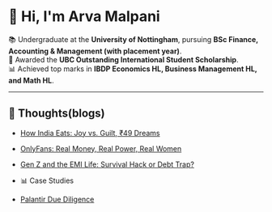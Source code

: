 # 👋 Hi, I'm Arva Malpani  

📚 Undergraduate at the **University of Nottingham**, pursuing **BSc Finance, Accounting & Management (with placement year)**.  
🏅 Awarded the **UBC Outstanding International Student Scholarship**.  
📊 Achieved top marks in **IBDP Economics HL, Business Management HL, and Math HL**.  

---
## 📖 Thoughts(blogs)
- [How India Eats: Joy vs. Guilt, ₹49 Dreams](blogs/how-india-eats.md)
- [OnlyFans: Real Money, Real Power, Real Women](blogs/onlyfans-real-money.md)
-  [Gen Z and the EMI Life: Survival Hack or Debt Trap?](blogs/genz-emi-life.md)

- 📊 Case Studies
- [Palantir Due Diligence](case-studies/palantir-due-diligence.md)







